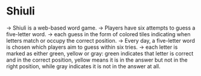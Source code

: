 # Shiuli
-> Shiuli is a web-based word game.
-> Players have six attempts to guess a five-letter word.
-> each guess in the form of colored tiles indicating when letters match or occupy the correct position.
-> Every day, a five-letter word is chosen which players aim to guess within six tries.
-> each letter is marked as either green, yellow or gray: green indicates that letter is correct and in the correct position, 
   yellow means it is in the answer but not in the right position, while gray indicates it is not in the answer at all.

